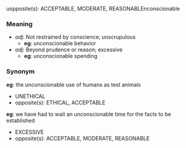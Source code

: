 uopposite(s): ACCEPTABLE, MODERATE, REASONABLEnconscionable
### Meaning
+ _adj_: Not restrained by conscience; unscrupulous
    + __eg__: unconscionable behavior
+ _adj_: Beyond prudence or reason; excessive
    + __eg__: unconscionable spending

### Synonym

__eg__: the unconscionable use of humans as test animals

+ UNETHICAL
+ opposite(s): ETHICAL, ACCEPTABLE

__eg__: we have had to wait an unconscionable time for the facts to be established

+ EXCESSIVE
+ opposite(s): ACCEPTABLE, MODERATE, REASONABLE


